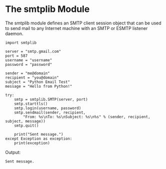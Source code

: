 # The smtplib Module

The smtplib module defines an SMTP client session object that can be used to send mail to any Internet machine with an SMTP or ESMTP listener daemon.

```
import smtplib
 
server = "smtp.gmail.com"
port = 587
username = "username"
password = "password"

sender = "me@domain"
recipient = "you@domain"
subject = "Python Email Test"
message = "Hello from Python!"

try:
    smtp = smtplib.SMTP(server, port)
    smtp.starttls()
    smtp.login(username, password)
    smtp.sendmail(sender, recipient, 
        "From: %s\nTo: %s\nSubject: %s\n%s" % (sender, recipient, subject, message))
    smtp.quit()

    print("Sent message.")
except Exception as exception:
    print(exception)
```

Output:

```
Sent message.
```



